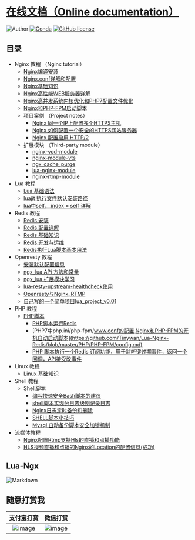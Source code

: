#  [在线文档（Online documentation）](http://github.tinywan.com/lua-nginx-redis/)
![Author](https://img.shields.io/badge/Author-Tinywan-green.svg)
[![Conda](https://img.shields.io/conda/pn/conda-forge/python.svg)]()
[![GitHub license](https://img.shields.io/github/license/Tinywan/tinywan-react-app.svg)](https://github.com/Tinywan/tinywan-react-app/blob/master/LICENSE)
## <a name="index"/>目录
+   Nginx 教程 （Nginx tutorial） 
    +   [Nginx编译安装](/Nginx/nginx-install.md)
    +   [Nginx.conf详解和配置](https://github.com/Tinywan/Lua-Nginx-Redis/blob/master/Nginx/nginx-base-config.md)
    +   [Nginx基础知识](https://github.com/Tinywan/Lua-Nginx-Redis/blob/master/Nginx/nginx-basic.md)
    +   [Nginx高性能WEB服务器详解](https://github.com/Tinywan/Lua-Nginx-Redis/blob/master/Nginx/nginx-high-basic.md) 
    +   [Nginx高并发系统内核优化和PHP7配置文件优化](https://github.com/Tinywan/Lua-Nginx-Redis/blob/master/Nginx/nginx-parameter-config.md)
    +   [Nginx和PHP-FPM启动脚本](https://github.com/Tinywan/Lua-Nginx-Redis/blob/master/Nginx/nginx-start-script.md)
    +   项目案例 （Project notes）
        +   [Nginx 同一个IP上配置多个HTTPS主机](https://github.com/Tinywan/lua-nginx-redis/blob/master/Nginx/more-domain-config.md)
        +   [Nginx 如何配置一个安全的HTTPS网站服务器](http://www.cnblogs.com/tinywan/p/7542629.html)
        +   [Nginx 配置启用 HTTP/2](http://www.cnblogs.com/tinywan/p/7860774.html)
    +   扩展模块 （Third-party module）
        +   [nginx-vod-module](http://www.cnblogs.com/tinywan/p/7879559.html)    
        +   [nginx-module-vts](http://www.cnblogs.com/tinywan/p/7872366.html)    
        +   [ngx_cache_purge](https://github.com/Tinywan/Lua-Nginx-Redis/blob/master/Nginx/Nginx-Web/Nginx-8-proxy_cache.md)    
        +   [lua-nginx-module](http://www.cnblogs.com/tinywan/p/6538006.html)    
        +   [nginx-rtmp-module](http://www.cnblogs.com/tinywan/p/6639360.html)    
+   Lua 教程    
    +  [Lua 基础语法](https://github.com/Tinywan/Lua-Nginx-Redis/blob/master/Lua-Script/lua-basic.md)
    +  [luajit 执行文件默认安装路径](#Nginx_base_knowledge) 
    +  [lua中self.__index = self 详解](https://github.com/Tinywan/Lua-Nginx-Redis/blob/master/Lua-Script/oop/self__index.md)      
+   Redis 教程    
    +   [Redis 安装](https://github.com/Tinywan/Lua-Nginx-Redis/blob/master/Redis/redis-install.md) 
    +   [Redis 配置详解](https://github.com/Tinywan/Lua-Nginx-Redis/blob/master/Redis/redis-config.md) 
    +   [Redis 基础知识](#Redis_base_knowledge) 
    +   [Redis 开发与运维](#Redis-DevOps)
    +   [Redis执行Lua脚本基本用法](https://github.com/Tinywan/Lua-Nginx-Redis/blob/master/Redis/redis-lua.md)    
+   Openresty 教程
    +   [安装默认配置信息](https://github.com/Tinywan/Lua-Nginx-Redis/blob/master/Openresty/openresty-basic.md) 
    +   [ngx_lua APi 方法和常量](https://github.com/Tinywan/Lua-Nginx-Redis/blob/master/Openresty/openresty-api.md) 
    +   [ngx_lua 扩展模块学习](https://github.com/Tinywan/Lua-Nginx-Redis/blob/master/Openresty/openresty-resty-module.md) 
    +   [lua-resty-upstream-healthcheck使用](https://github.com/Tinywan/Lua-Nginx-Redis/blob/master/Openresty/lua-resty-upstream-healthcheck.md) 
    +   [Openresty与Nginx_RTMP](https://github.com/Tinywan/Lua-Nginx-Redis/blob/master/Openresty/openresty-rtmp.md) 
    +   [自己写的一个简单项目lua_project_v0.01](https://github.com/Tinywan/lua_project_v0.01) 
+   PHP 教程
    +   [PHP脚本](#PHP_base_knowledge) 
         +   [PHP脚本运行Redis](#PHP_Run_Redis)
         +   [PHP7中php.ini/php-fpm/www.conf的配置,Nginx和PHP-FPM的开机自动启动脚本](https://github.com/Tinywan/Lua-Nginx-Redis/blob/master/PHP/PHP-FPM/config.md)  
         +   [PHP 脚本执行一个Redis 订阅功能，用于监听键过期事件，返回一个回调，API接受改事件](https://github.com/Tinywan/Lua-Nginx-Redis/blob/master/Redis-PHP/Php-Run-Redis-psubscribe/nohupRedisNotify.php)
+   Linux 教程
    +   [Linux 基础知识](https://github.com/Tinywan/Lua-Nginx-Redis/blob/master/Linux/linux-basic.md)    
+   Shell 教程    
    +   Shell脚本 
        +   [编写快速安全Bash脚本的建议](https://github.com/Tinywan/Lua-Nginx-Redis/blob/master/Shell/write-shell-suggestions.md) 
        +   [shell脚本实现分日志级别记录日志](https://github.com/Tinywan/Lua-Nginx-Redis/blob/master/Nginx-Rtmp/Shell_Log.sh)   
        +   [Nginx日志定时备份和删除](https://github.com/Tinywan/Lua-Nginx-Redis/blob/master/Nginx-Rtmp/Shell_Nginx_Log_cut.sh)   
        +   [SHELL脚本小技巧](https://github.com/Tinywan/Lua-Nginx-Redis/blob/master/Nginx-Rtmp/Shell_script.md)   
        +   [Mysql 自动备份脚本安全加锁机制](https://github.com/Tinywan/Lua-Nginx-Redis/blob/master/Nginx-Rtmp/backup_mysql.sh)   
+   流媒体教程         
    + [Nginx配置Rtmp支持Hls的直播和点播功能](https://github.com/Tinywan/Lua-Nginx-Redis/blob/master/Nginx-Rtmp/HLS-live-vod.md)
    + [HLS视频直播和点播的Nginx的Location的配置信息(成功)](https://github.com/Tinywan/Lua-Nginx-Redis/blob/master/Nginx-Rtmp/HLS-live-vod-locatiuon-config.md)     

## Lua-Ngx
![Markdown](https://github.com/Tinywan/Lua-Nginx-Redis/blob/master/Images/Nginx-Phase.png)

## 随意打赏我  

|支付宝打赏|微信打赏|
|:----:|:----:|
|![image](https://github.com/Tinywan/Lua-Nginx-Redis/blob/master/Images/alipay.png)|![image](https://github.com/Tinywan/Lua-Nginx-Redis/blob/master/Images/wechat.png)|
